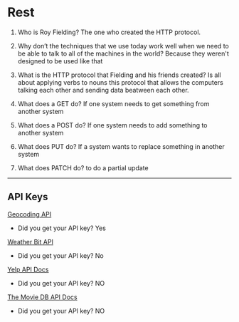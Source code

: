 # Rest

1. Who is Roy Fielding?
The one who created the HTTP protocol.

2. Why don’t the techniques that we use today work well when we need to be able to talk to all of the machines in the world?
Because they weren't designed to be used like that

3. What is the HTTP protocol that Fielding and his friends created?
Is all about applying verbs to nouns
this protocol that allows the computers talking each other and sending data beatween each other.

4. What does a GET do?
If one system needs to get something from another system

5. What does a POST do?
If one system needs to add something to another system

6. What does PUT do?
If a system wants to replace something in another system

7. What does PATCH do?
to do a partial update


------------------------------

## API Keys
 [Geocoding API](https://locationiq.com/)
- Did you get your API key? Yes

 [Weather Bit API](https://www.weatherbit.io/)
- Did you get your API key? No

 [Yelp API Docs](https://www.yelp.com/developers/documentation/v3/business_search)
- Did you get your API key? NO

 [The Movie DB API Docs](https://developers.themoviedb.org/3/getting-started/introduction)
- Did you get your API key? NO